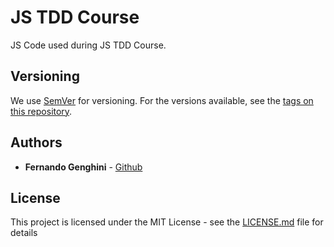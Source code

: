 # JS TDD Course

JS Code used during JS TDD Course.

## Versioning

We use [SemVer](http://semver.org/) for versioning. For the versions available, see the [tags on this repository](https://github.com/fgenghini/js-tdd-course/tags). 

## Authors

* **Fernando Genghini** - [Github](https://github.com/fgenghini)

## License

This project is licensed under the MIT License - see the [LICENSE.md](LICENSE.md) file for details
